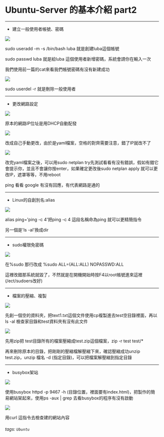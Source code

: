 # Ubuntu-Server 的基本介紹 part2

---

* 建立一般使用者帳號、密碼

![](https://i.imgur.com/cANkiVQ.jpg)

sudo useradd -m -s /bin/bash luba 就是創建luba這個帳號

sudo passwd luba 就是給luba 這個使用者新增密碼，系統會請你在輸入一次

我們使用前一篇的cat來看我們帳號密碼有沒有新建成功

![](https://i.imgur.com/JzkW2tN.jpg)

sudo userdel -r 就是刪除一般使用者

---

* 更改網路設定

![](https://i.imgur.com/3BFfgmQ.jpg)

原本的網路IP位址是用DHCP自動配發

![](https://i.imgur.com/68U1CUc.jpg)

改成自己手動更改，由於是yaml檔案，空格的對齊需要注意，錯了IP就改不了

![](https://i.imgur.com/nSY6sgZ.jpg)

改完yaml檔案之後，可以用sudo netplan try先測試看看有沒有錯誤，假如有錯它會提示你，並且不會讓你按enter，如果確定更改後sudo netplan apply 就可以更改IP，遮罩等等，不用reboot

ping 看看 google 有沒有回應，有代表網路是通的

---

* Linux的自創別名:alias

![](https://i.imgur.com/8PgYIJT.jpg)

alias ping='ping -c 4'把ping -c 4 這段名稱命為ping 就可以更精簡指令

另一個是'ls -al'換成dir

---

* sudo權限免密碼

![](https://i.imgur.com/zQPHNe7.jpg)

在%sudo 那行改成 %sudo ALL=(ALL:ALL)  NOPASSWD:ALL

這裡改錯那系統就毀了，不然就是在開機開始時按F4以root帳號進來這裡(/ect/sudoers改好)

---

* 檔案的壓縮、複製

![](https://i.imgur.com/1sHPmfp.jpg)

先創一個空的資料夾，把text1.txt這個文件使用cp複製進去test空目錄裡面，再以ls -al 檢查家目錄和test資料夾有沒有此文件

![](https://i.imgur.com/sSdgKg2.jpg)

先用zip把 test目錄所有的檔案壓縮成test.zip這個檔案，zip -r test test/*

再來刪除原本的目錄，把剛剛的壓縮檔解壓縮下來，確認壓縮成功unzip test.zip，unzip 檔名 -d (指定目錄)，可以把檔案解壓縮到指定目錄

---

* busybox架站

![](https://i.imgur.com/kD5l8K3.jpg)

使用busybox httpd -p 9467 -h (目錄位置，裡面要有index.html)，把製作的簡易網站架起來，使用ps -aux | grep 去看busybox的程序有沒有啟動

![](https://i.imgur.com/uvgei6W.jpg)

用curl 這指令去檢查建的網站內容


###### tags: `Ubuntu`

